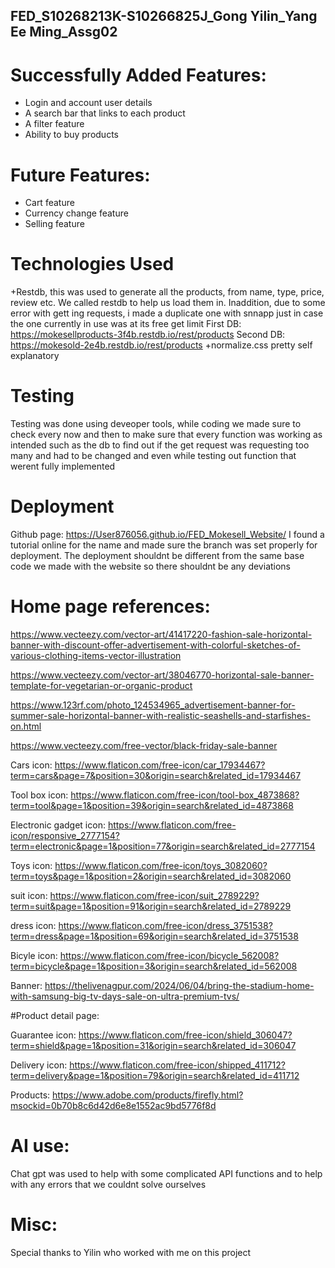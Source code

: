## FED_S10268213K-S10266825J_Gong Yilin_Yang Ee Ming_Assg02

# Successfully Added Features:
+ Login and account user details
+ A search bar that links to each product
+ A filter feature
+ Ability to buy products

# Future Features:
+ Cart feature
+ Currency change feature
+ Selling feature

# Technologies Used
+Restdb, this was used to generate all the products, from name, type, price, review etc. We called restdb to help us load them in. Inaddition, due to some error with gett ing requests, i made a duplicate one with snnapp just in case the one currently in use was at its free get limit
First DB: https://mokesellproducts-3f4b.restdb.io/rest/products 
Second DB: https://mokesold-2e4b.restdb.io/rest/products
+normalize.css pretty self explanatory

# Testing
Testing was done using deveoper tools, while coding we made sure to check every now and then to make sure that every function was working as intended such as the db to find out if the get request was requesting too many and had to be changed and even while testing out function that werent fully implemented

# Deployment
Github page: https://User876056.github.io/FED_Mokesell_Website/
I found a tutorial online for the name and made sure the branch was set properly for deployment. The deployment shouldnt be different from the same base code we made with the website so there shouldnt be any deviations

# Home page references:
https://www.vecteezy.com/vector-art/41417220-fashion-sale-horizontal-banner-with-discount-offer-advertisement-with-colorful-sketches-of-various-clothing-items-vector-illustration

https://www.vecteezy.com/vector-art/38046770-horizontal-sale-banner-template-for-vegetarian-or-organic-product

https://www.123rf.com/photo_124534965_advertisement-banner-for-summer-sale-horizontal-banner-with-realistic-seashells-and-starfishes-on.html

https://www.vecteezy.com/free-vector/black-friday-sale-banner


Cars icon:
https://www.flaticon.com/free-icon/car_17934467?term=cars&page=7&position=30&origin=search&related_id=17934467

Tool box icon:
https://www.flaticon.com/free-icon/tool-box_4873868?term=tool&page=1&position=39&origin=search&related_id=4873868

Electronic gadget icon:
https://www.flaticon.com/free-icon/responsive_2777154?term=electronic&page=1&position=77&origin=search&related_id=2777154

Toys icon:
https://www.flaticon.com/free-icon/toys_3082060?term=toys&page=1&position=2&origin=search&related_id=3082060

suit icon:
https://www.flaticon.com/free-icon/suit_2789229?term=suit&page=1&position=91&origin=search&related_id=2789229

dress icon:
https://www.flaticon.com/free-icon/dress_3751538?term=dress&page=1&position=69&origin=search&related_id=3751538

Bicyle icon:
https://www.flaticon.com/free-icon/bicycle_562008?term=bicycle&page=1&position=3&origin=search&related_id=562008

Banner:
https://thelivenagpur.com/2024/06/04/bring-the-stadium-home-with-samsung-big-tv-days-sale-on-ultra-premium-tvs/


#Product detail page:

Guarantee icon:
https://www.flaticon.com/free-icon/shield_306047?term=shield&page=1&position=31&origin=search&related_id=306047

Delivery icon:
https://www.flaticon.com/free-icon/shipped_411712?term=delivery&page=1&position=79&origin=search&related_id=411712

Products:
https://www.adobe.com/products/firefly.html?msockid=0b70b8c6d42d6e8e1552ac9bd5776f8d

# AI use:
Chat gpt was used to help with some complicated API functions and to help with any errors that we couldnt solve ourselves

# Misc:
Special thanks to Yilin who worked with me on this project
